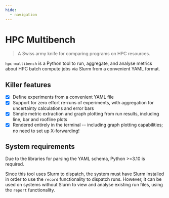 ```yaml
---
hide:
  - navigation
---
```


# HPC Multibench

> A Swiss army knife for comparing programs on HPC resources.

`hpc-multibench` is a Python tool to run, aggregate, and analyse metrics about
HPC batch compute jobs via Slurm from a convenient YAML format.

## Killer features

- [x] Define experiments from a convenient YAML file
- [x] Support for zero effort re-runs of experiments, with aggregation for
      uncertainty calculations and error bars
- [x] Simple metric extraction and graph plotting from run results, including
      line, bar and roofline plots
- [x] Rendered entirely in the terminal -- including graph plotting capabilities;
      no need to set up X-forwarding!

## System requirements

Due to the libraries for parsing the YAML schema, Python >=3.10 is required.

Since this tool uses Slurm to dispatch, the system must have Slurm installed
in order to use the `record` functionality to dispatch runs. However, it can
be used on systems without Slurm to view and analyse existing run files, using
the `report` functionality.
